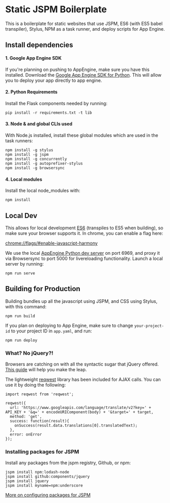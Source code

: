 # Static JSPM Boilerplate

This is a boilerplate for static websites that use JSPM, ES6 (with ES5 babel transpiler), Stylus, NPM as a task runner, and deploy scripts for App Engine.  

## Install dependencies

#### 1. Google App Engine SDK 

If you're planning on pushing to AppEngine, make sure you have this installed.  Download the [Google App Engine SDK for Python](https://cloud.google.com/appengine/downloads#Google_App_Engine_SDK_for_Python).  This will allow you to deploy your app directly to app engine.

#### 2. Python Requirements

Install the Flask components needed by running:

```
pip install -r requirements.txt -t lib
```

#### 3. Node & and global CLIs used

With Node.js installed, install these global modules which are used in the task runners:

```
npm install -g stylus
npm install -g jspm
npm install -g concurrently
npm install -g autoprefixer-stylus
npm install -g browsersync
```

#### 4. Local modules

Install the local node_modules with:

```
npm install
```

## Local Dev

This allows for local development [ES6](https://github.com/DrkSephy/es6-cheatsheet) (transpiles to ES5 when building), so make sure your browser supports it.  In chrome, you can enable a flag here:

[chrome://flags/#enable-javascript-harmony](chrome://flags/#enable-javascript-harmony)


We use the local [AppEngine Python dev server](https://cloud.google.com/appengine/docs/python/tools/devserver) on port 6969, and proxy it via Browsersync to port 5000 for livereloading functionality.  Launch a local server by running:

```
npm run serve
```


## Building for Production

Building bundles up all the javascript using JSPM, and CSS using Stylus, with this command:

```
npm run build
```

If you plan on deploying to App Engine, make sure to change ```your-project-id``` to your project ID in ```app.yaml```, and run:

```
npm run deploy
```



### What?  No jQuery?!

Browsers are catching on with all the syntactic sugar that jQuery offered.  [This guide](http://tutorialzine.com/2014/06/10-tips-for-writing-javascript-without-jquery/) will help you make the leap.

The lightweight [reqwest](https://github.com/ded/reqwest) library has been included for AJAX calls.  You can use it by doing the following:

```
import reqwest from 'reqwest';

reqwest({
  url: 'https://www.googleapis.com/language/translate/v2?key=' + API_KEY + '&q=' + encodeURIComponent(body) + '&target=' + target,
  method: 'get',
  success: function(result){
    onSuccess(result.data.translations[0].translatedText);
  },
  error: onError
});
```

### Installing packages for JSPM

Install any packages from the jspm registry, Github, or npm:

```
jspm install npm:lodash-node
jspm install github:components/jquery
jspm install jquery
jspm install myname=npm:underscore
```

[More on configuring packages for JSPM](https://github.com/jspm/registry/wiki/Configuring-Packages-for-jspm)